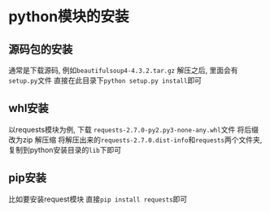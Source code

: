 # python模块的安装
## 源码包的安装
通常是下载源码, 例如`beautifulsoup4-4.3.2.tar.gz`
解压之后, 里面会有`setup.py`文件
直接在此目录下`python setup.py install`即可

## whl安装
以requests模块为例, 下载
`requests-2.7.0-py2.py3-none-any.whl`文件
将后缀改为zip
解压缩
将解压出来的`requests-2.7.0.dist-info`和`requests`两个文件夹, 复制到python安装目录的`lib`下即可
## pip安装
比如要安装request模块
直接`pip install requests`即可
